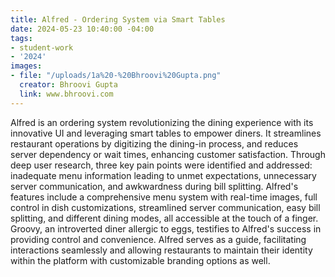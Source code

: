 ```yaml
---
title: Alfred - Ordering System via Smart Tables
date: 2024-05-23 10:40:00 -04:00
tags:
- student-work
- '2024'
images:
- file: "/uploads/1a%20-%20Bhroovi%20Gupta.png"
  creator: Bhroovi Gupta
  link: www.bhroovi.com
---
```


Alfred is an ordering system revolutionizing the dining experience with its innovative UI and leveraging smart tables to empower diners. It streamlines restaurant operations by digitizing the dining-in process, and reduces server dependency or wait times, enhancing customer satisfaction. Through deep user research, three key pain points were identified and addressed: inadequate menu information leading to unmet expectations, unnecessary server communication, and awkwardness during bill splitting. Alfred's features include a comprehensive menu system with real-time images, full control in dish customizations, streamlined server communication, easy bill splitting, and different dining modes, all accessible at the touch of a finger. Groovy, an introverted diner allergic to eggs, testifies to Alfred's success in providing control and convenience. Alfred serves as a guide, facilitating interactions seamlessly and allowing restaurants to maintain their identity within the platform with customizable branding options as well.